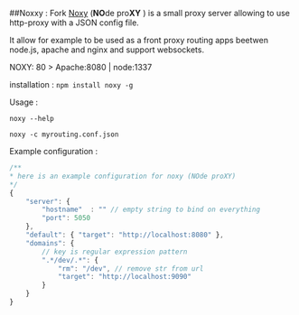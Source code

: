 ##Noxxy :
Fork [Noxy](https://www.npmjs.com/package/http-proxy) (**NO**de pro**XY** ) is a small proxy server allowing to use http-proxy with a JSON config file.

It allow for example to be used as a front proxy routing apps beetwen node.js, apache and nginx and support websockets.

NOXY: 80 > Apache:8080 | node:1337

installation : ``` npm install noxy -g ```

Usage :

``` noxy --help ```

``` noxy -c myrouting.conf.json ```


Example configuration :
```javascript
/**
* here is an example configuration for noxy (NOde proXY)
*/
{
	"server": {
		"hostname"	: "" // empty string to bind on everything
        "port": 5050
    },
    "default": { "target": "http://localhost:8080" },
    "domains": {
		// key is regular expression pattern
        ".*/dev/.*": { 
            "rm": "/dev", // remove str from url
            "target": "http://localhost:9090" 
        }
    }
}

```
